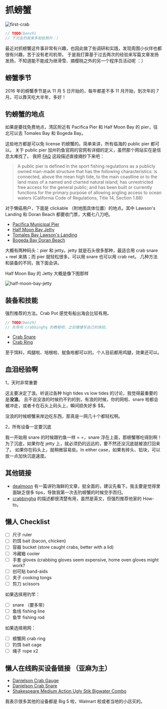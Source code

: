 # 抓螃蟹

![first-crab](https://cloud.githubusercontent.com/assets/941519/20460547/5653386e-ae9b-11e6-9c0d-a6ba2f1dad97.JPG)

```c
// TODO(benzh)
// 下次去钓我来多拍些照片：）
```

最近对抓螃蟹这件事非常有兴趣，也因此做了些调研和实践，发现周围小伙伴也都很有兴趣，苦于没有老司机带。
于是我打算基于过去两次的经验来写篇文章发扬发扬，不知道能不能成为继滑雪、摘樱桃之外的另一个程序员活动呢 ：）

## 螃蟹季节

2016 年的螃蟹季节是从 11 月 5 日开始的，每年都差不多 11 月开始，到次年的 7 月。可以靠天吃大半年，多好！

## 钓螃蟹的地点

如果是要找免费地点，湾区附近有 Pacifica Pier 和 Half Moon Bay 的 pier，往北可以去 Tomales Bay 和 Bogeda Bay。

这些地方都是可以免 license 钓螃蟹的。简单来讲，所有临海的 public pier 都可以。
关于 public pier 加州钓鱼官网的官网有详细的定义，虽然那个网站实在是信息太难找了。
我把 [FAQ](https://www.wildlife.ca.gov/licensing/fishing#445181407-sport-fishing-license-questions) 这段描述直接摘抄下来吧：

> A public pier is defined in the sport fishing regulations as a publicly owned man-made structure that has the following characteristics: is connected, above the mean high tide, to the main coastline or to the land mass of a named and charted natural island; has unrestricted free access for the general public; and has been built or currently functions for the primary purpose of allowing angling access to ocean waters (California Code of Regulations, Title 14, Section 1.88)

对于懒癌用户，下面是 clickable （附地图具体位置）的地点。其中 Lawson's Landing 和 Doran Beach 都要收门票，大概七八刀吧。

- [Pacifica Municipal Pier](https://goo.gl/maps/KSQ5Jy9gcBM2)
- [Half Moon Bay Jetty](https://goo.gl/maps/c4aZSZijHun)
- [Tomales Bay Lawson's Landing](https://goo.gl/maps/yL8zbKRopFJ2)
- [Bogeda Bay Doran Beach](https://goo.gl/maps/PYTDiAK7Ft32)

大概有两种码头：pier 和 jetty。jetty 就是石头很多那种，最适合用 crab snare + reel 来搞；而 pier 就轻松很多，可以用 snare 也可以用 crab net。
几种方法和装备的不同，我下面会讲。

Half Moon Bay 的 Jetty 大概是像下图那样

![half-moon-bay-jetty](https://cloud.githubusercontent.com/assets/941519/20460543/4b12258c-ae9b-11e6-9cb6-a4f3fc879291.JPG)

## 装备和技能

强烈推荐的方法。Crab Pot 感觉有船出海会比较有用。

```c
// TODO(benzh)
// 先导向 crabbinghq 的教程吧，之后慢慢写自己的体验。
```

- [Crab Snare](http://www.crabbinghq.com/howto/ultimate-guide-to-crabbing-with-snares/)
- [Crab Ring](http://www.crabbinghq.com/howto/how-to-go-crabbing-crab-rings/)

至于饵料，鸡腿啦、培根啦、鱿鱼啦都可以的。个人目前都用鸡腿，效果还可以。

## 血泪经验啊

1，天时非常重要

这主要决定了浪。听说过各种 high tides vs low tides 的讨论，我觉得最重要的是**没浪**。
且不说没浪的时候钓不钓的到，有浪的时候，你的网啦、snare 啦都会被冲走，或者卡在石头上码头上，瞬间损失好多 $$。

没浪的时候螃蟹来岸边吃东西，那真是一网几十个都轻松啊。

2，所有设备一定要沉底

我一开始用 snare 的时候跟钓鱼一样 = =，snare 浮在上面，那螃蟹哪吃得到啊！
为了沉底，如果你在 jetty 上，就必须扔的远远的，要不然还没沉底就被浪打回来了。
如果你在码头上，就稍微容易些。In either case，如果有砖头、铅块，可以放一点加快沉底速度。

## 其他链接

- [dealmoon](http://www.dealmoon.com/localdeals/bay-area-380.html) 有一篇讲钓海鲜的文章，挺全面的，建议先看下。我主要是觉得里面缺乏很多 tips，导致我第一次去钓螃蟹的时候空手而归。
- [crabbinghq](http://www.crabbinghq.com/) 的描述都很清楚有用，虽然是英文，但强烈推荐他家的 How-to。

## 懒人 Checklist

- [ ] 尺子 ruler
- [ ] 钓饵 bait (bacon, chicken)
- [ ] 容器 bucket (store caught crabs, better with a lid)
- [ ] 冷藏箱 cooler
- [ ] 手套 gloves (crabbing gloves seem expensive, home oven gloves might work?
- [ ] 创可贴 band-aids
- [ ] 夹子 cooking tongs
- [ ] 剪刀 scissors

如果选择用钓竿：

- [ ] snare （要多带）
- [ ] 鱼线 fishing line
- [ ] 鱼竿 fishing rod

如果选择用网：

- [ ] 螃蟹网 crab ring
- [ ] 钓饵 bait cage
- [ ] 绳子 rope x2

## 懒人在线购买设备链接 （亚麻为主）

- [Danielson Crab Gauge](https://www.amazon.com/Danielson-Crab-Clam-Shrimp-Gauge/dp/B002OBWK9C)
- [Danielson Crab Snare](https://www.amazon.com/Danielson-CSNRR-Crab-Snare-Rectangular/dp/B007PXRTF4/)
- [Shakespeare Medium Action Ugly Stik Bigwater Combo](https://www.amazon.com/gp/product/B00012PDOA/)

我表示很多其他的设备都是 Big 5 啦，Walmart 啦或者当地的小店买的。
